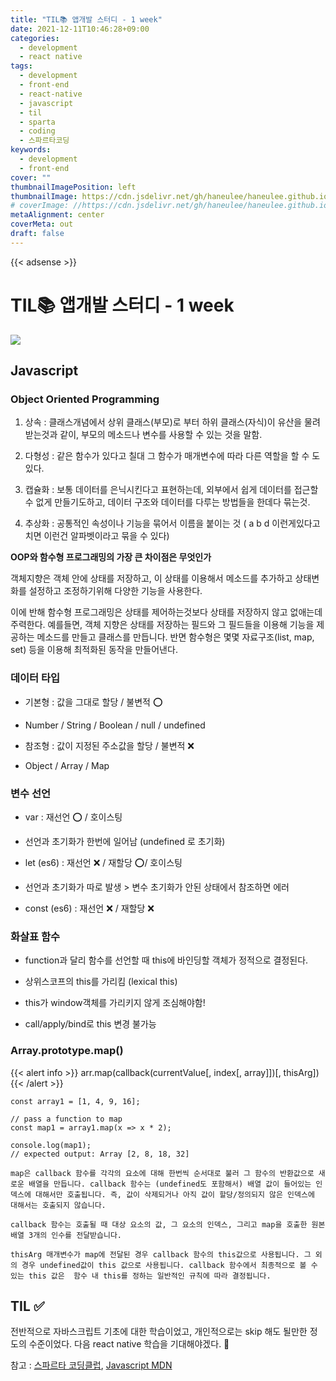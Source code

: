 ```yaml
---
title: "TIL📚 앱개발 스터디 - 1 week"
date: 2021-12-11T10:46:28+09:00
categories:
  - development
  - react native
tags:
  - development
  - front-end
  - react-native
  - javascript
  - til
  - sparta
  - coding
  - 스파르타코딩
keywords:
  - development
  - front-end
cover: ""
thumbnailImagePosition: left
thumbnailImage: https://cdn.jsdelivr.net/gh/haneulee/haneulee.github.io/img/post/til/til.png
# coverImage: //https://cdn.jsdelivr.net/gh/haneulee/haneulee.github.io/img/post/hugo/github-site.png
metaAlignment: center
coverMeta: out
draft: false
---
```


<!--toc-->

{{< adsense >}}

# TIL📚 앱개발 스터디 - 1 week

![](https://cdn.jsdelivr.net/gh/haneulee/haneulee.github.io/img/post/til/til.png)

## Javascript

### Object Oriented Programming

1. 상속 : 클래스개념에서 상위 클래스(부모)로 부터 하위 클래스(자식)이 유산을 물려받는것과 같이, 부모의 메소드나 변수를 사용할 수 있는 것을 말함.

2. 다형성 : 같은 함수가 있다고 칠대 그 함수가 매개변수에 따라 다른 역할을 할 수 도 있다.

3. 캡슐화 : 보통 데이터를 은닉시킨다고 표현하는데, 외부에서 쉽게 데이터를 접근할 수 없게 만들기도하고, 데이터 구조와 데이터를 다루는 방법들을 한데다 묶는것.

4. 추상화 : 공통적인 속성이나 기능을 묶어서 이름을 붙이는 것 ( a b d 이런게있다고 치면 이런건 알파벳이라고 묶을 수 있다)

**OOP와 함수형 프로그래밍의 가장 큰 차이점은 무엇인가**

객체지향은 객체 안에 상태를 저장하고, 이 상태를 이용해서 메소드를 추가하고 상태변화를 설정하고 조정하기위해 다양한 기능을 사용한다.

이에 반해 함수형 프로그래밍은 상태를 제어하는것보다 상태를 저장하지 않고 없애는데 주력한다. 예를들면, 객체 지향은 상태를 저장하는 필드와 그 필드들을 이용해 기능을 제공하는 메소드를 만들고 클래스를 만듭니다. 반면 함수형은 몇몇 자료구조(list, map, set) 등을 이용해 최적화된 동작을 만들어낸다.

### 데이터 타입

- 기본형 : 값을 그대로 할당 / 불변적 ⭕️

- Number / String / Boolean / null / undefined

- 참조형 : 값이 지정된 주소값을 할당 / 불변적 ❌

- Object / Array / Map

### 변수 선언

- var : 재선언 ⭕️ / 호이스팅

- 선언과 초기화가 한번에 일어남 (undefined 로 초기화)

- let (es6) : 재선언 ❌ / 재할당 ⭕️/ 호이스팅

- 선언과 초기화가 따로 발생 > 변수 초기화가 안된 상태에서 참조하면 에러

- const (es6) : 재선언 ❌ / 재할당 ❌

### 화살표 함수

- function과 달리 함수를 선언할 때 this에 바인딩할 객체가 정적으로 결정된다.

- 상위스코프의 this를 가리킴 (lexical this)

- this가 window객체를 가리키지 않게 조심해야함!

- call/apply/bind로 this 변경 불가능

### Array.prototype.map()

{{< alert info >}}
arr.map(callback(currentValue[, index[, array]])[, thisArg])
{{< /alert >}}

```
const array1 = [1, 4, 9, 16];

// pass a function to map
const map1 = array1.map(x => x * 2);

console.log(map1);
// expected output: Array [2, 8, 18, 32]

map은 callback 함수를 각각의 요소에 대해 한번씩 순서대로 불러 그 함수의 반환값으로 새로운 배열을 만듭니다. callback 함수는 (undefined도 포함해서) 배열 값이 들어있는 인덱스에 대해서만 호출됩니다. 즉, 값이 삭제되거나 아직 값이 할당/정의되지 않은 인덱스에 대해서는 호출되지 않습니다.

callback 함수는 호출될 때 대상 요소의 값, 그 요소의 인덱스, 그리고 map을 호출한 원본 배열 3개의 인수를 전달받습니다.

thisArg 매개변수가 map에 전달된 경우 callback 함수의 this값으로 사용됩니다. 그 외의 경우 undefined값이 this 값으로 사용됩니다. callback 함수에서 최종적으로 볼 수 있는 this 값은  함수 내 this를 정하는 일반적인 규칙에 따라 결정됩니다.

```

## TIL ✅

전반적으로 자바스크립트 기초에 대한 학습이었고, 개인적으로는 skip 해도 될만한 정도의 수준이었다.
다음 react native 학습을 기대해야겠다. 👏

참고 :
[스파르타 코딩클럽](https://spartacodingclub.kr/),
[Javascript MDN](https://developer.mozilla.org/ko/docs/Web/JavaScript/Guide/Grammar_and_types)
